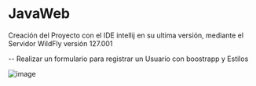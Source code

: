 # JavaWeb
Creación del Proyecto con el IDE intellij en su ultima versión, mediante el Servidor WildFly versión 127.001


-- Realizar un formulario para registrar un Usuario con boostrapp y Estilos 



![image](https://user-images.githubusercontent.com/128232148/233503876-7976201b-3394-4e68-a320-31bf70293839.png)
